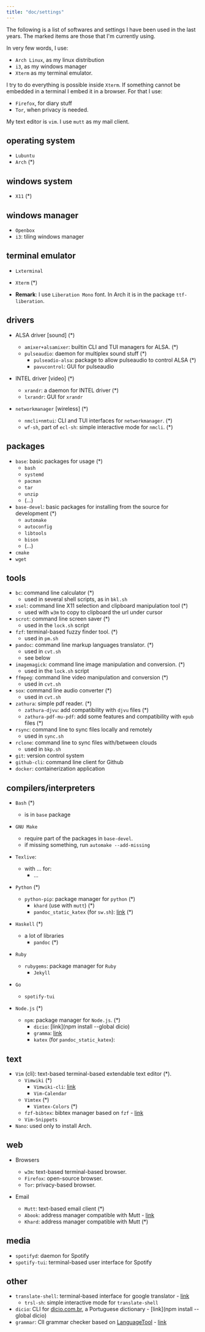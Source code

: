 ```yaml
---
title: "doc/settings"
---
```


The following is a list of softwares and settings I have been used in the last years. The marked items are those that I'm currently using.

In very few words, I use:

- `Arch Linux`, as my linux distribution
- `i3`, as my windows manager
- `Xterm` as my terminal emulator.

I try to do everything is possible inside `Xterm`. If something cannot be embedded in a terminal I embed it in a browser. For that I use:

- `Firefox`, for diary stuff
- `Tor`, when privacy is needed.

My text editor is `vim`. I use `mutt` as my mail client.
       
operating system
-----------------

* `Lubuntu`
* `Arch` (*)

windows system
----------------

* `X11` (*)

windows manager
-----------------

* `Openbox`
* `i3`: tiling windows manager

terminal emulator
--------------------

* `Lxterminal`
* `Xterm` (*)

* **Remark**: I use `Liberation Mono` font. In Arch it is in the package `ttf-liberation`. 

drivers
---------

* ALSA driver [sound] (*)
    * `amixer+alsamixer`: builtin CLI and TUI managers for ALSA. (*)
    * `pulseaudio`: daemon for multiplex sound stuff (*)
        * `pulseadio-alsa`: package to allow pulseaudio to control ALSA (*)
        * `pavucontrol`: GUI for pulseaudio
    
* INTEL driver [video] (*)
    * `xrandr`: a daemon for INTEL driver (*)
    * `lxrandr`: GUI for `xrandr`
     
* `networkmanager` [wireless] (*)
    * `nmcli+nmtui`: CLI and TUI interfaces for `networkmanager`. (*)
    * `wf-sh`, part of `ecl-sh`: simple interactive mode for `nmcli`. (*)
    
packages
-------------------

* `base`: basic packages for usage (*)
    * `bash`
    * `systemd`
    * `pacman`
    * `tar`
    * `unzip`
    * (...)
* `base-devel`: basic packages for installing from the source for development (*)
    * `automake`
    * `autoconfig`
    * `libtools`
    * `bison`
    * (...)
* `cmake`
* `wget`

tools
--------

* `bc`: command line calculator (*)
    * used in several shell scripts, as in `bkl.sh`
* `xsel`: command line X11 selection and clipboard manipulation tool (*)
    * used with `w3m` to copy to clipboard the url under cursor
* `scrot`: command line screen saver (*)
    * used in the `lock.sh` script
* `fzf`: terminal-based fuzzy finder tool. (*)
    * used in `pm.sh`
* `pandoc`: command line markup languages translator. (*)
    * used in `cvt.sh`
    * see below
* `imagemagick`: command line image manipulation and conversion. (*)
    * used in the `lock.sh` script
* `ffmpeg`: command line video manipulation and conversion (*)
    * used in `cvt.sh`
* `sox`: command line audio converter (*)
    * used in `cvt.sh` 
* `zathura`: simple pdf reader. (*)
    - `zathura-djvu`: add compatibility with `djvu` files (*)
    - `zathura-pdf-mu-pdf`: add some features and compatibility with `epub` files (*)
* `rsync`: command line to sync files locally and remotely
    * used in  `sync.sh`
* `rclone`: command line to sync files with/between clouds
    * used in `bkp.sh`
* `git`: version control system
* `github-cli`: command line client for Github
* `docker`: containerization application
    
compilers/interpreters
------------------------

* `Bash` (*)
    * is in `base` package
    
* `GNU Make`
    * require part of the packages in `base-devel`.
    * if missing something, run `automake --add-missing`
    
* `Texlive`:
    * with ... for:
        * ...
        
* `Python` (*)
    * `python-pip`: package manager for `python` (*)
        - `khard` (use with `mutt`) (*)
        - `pandoc_static_katex` (for `sw.sh`): [link](https://github.com/Zaharid/pandoc_static_katex) (*)

* `Haskell` (*)
    * a lot of libraries
        - `pandoc` (*)
        
* `Ruby`
    * `rubygems`: package manager for `Ruby`
        - `Jekyll`
        
* `Go`
    * `spotify-tui`
    
* `Node.js` (*)
    * `npm`: package manager for `Node.js`. (*)
        - `dicio`: [link](npm install --global dicio)
        - `gramma`: [link](https://github.com/caderek/gramma)
        - `katex` (for `pandoc_static_katex`):
        
text
------

* `Vim` (cli): text-based terminal-based extendable text editor (*).
    * `Vimwiki` (*)
        * `Vimwiki-cli`: [link](https://github.com/sstallion/vimwiki-cli)
        * `Vim-Calendar`
    * `Vimtex` (*)
        * `Vimtex-Colors` (*)
    * `fzf-bibtex`: bibtex manager based on `fzf` - [link](https://github.com/msprev/fzf-bibtex)
    * `Vim-Snippets`
* `Nano`: used only to install Arch.

web
----

* Browsers
    * `w3m`: text-based terminal-based browser.
    * `Firefox`: open-source browser.
    * `Tor`: privacy-based browser.
        
* Email
    * `Mutt`: text-based email client (*) 
    * `Abook`: address manager compatible with Mutt - [link](https://github.com/hhirsch/abook)  
    * `Khard`: address manager compatible with Mutt (*)

media
--------

* `spotifyd`: daemon for Spotify
* `spotify-tui`: terminal-based user interface for Spotify

other
-------

* `translate-shell`: terminal-based interface for google translator - [link](https://github.com/soimort/translate-shell)
    * `trsl-sh`: simple interactive mode for `translate-shell`
* `dicio`: CLI for [dicio.com.br](https://www.dicio.com.br/), a Portuguese dictionary - [link](npm install --global dicio)
* `grammar`: ClI grammar checker based on [LanguageTool](https://languagetool.org/) - [link](https://github.com/caderek/gramma)


